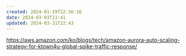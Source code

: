 ```yaml
---
created: 2024-01-19T22:56:16
date: 2024-03-03T11:41
updated: 2024-03-31T22:43
---
```

https://aws.amazon.com/ko/blogs/tech/amazon-aurora-auto-scaling-strategy-for-ktown4u-global-spike-traffic-response/